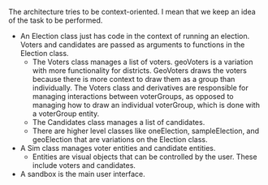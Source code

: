 The architecture tries to be context-oriented. I mean that we keep an idea of the task to be performed.

* An Election class just has code in the context of running an election. Voters and candidates are passed as arguments to functions in the Election class. 
    * The Voters class manages a list of voters. geoVoters is a variation with more functionality for districts. GeoVoters draws the voters because there is more context to draw them as a group than individually. The Voters class and derivatives are responsible for managing interactions between voterGroups, as opposed to managing how to draw an individual voterGroup, which is done with a voterGroup entity.
    * The Candidates class manages a list of candidates.
    * There are higher level classes like oneElection, sampleElection, and geoElection that are variations on the Election class.
* A Sim class manages voter entities and candidate entities.
    * Entities are visual objects that can be controlled by the user. These include voters and candidates.
* A sandbox is the main user interface.

